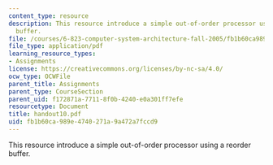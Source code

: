 ```yaml
---
content_type: resource
description: This resource introduce a simple out-of-order processor using a reorder
  buffer.
file: /courses/6-823-computer-system-architecture-fall-2005/fb1b60ca989e4740271a9a472a7fccd9_handout10.pdf
file_type: application/pdf
learning_resource_types:
- Assignments
license: https://creativecommons.org/licenses/by-nc-sa/4.0/
ocw_type: OCWFile
parent_title: Assignments
parent_type: CourseSection
parent_uid: f172871a-7711-8f0b-4240-e0a301ff7efe
resourcetype: Document
title: handout10.pdf
uid: fb1b60ca-989e-4740-271a-9a472a7fccd9
---
```

This resource introduce a simple out-of-order processor using a reorder buffer.